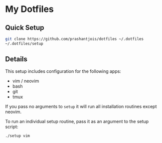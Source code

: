 # My Dotfiles

## Quick Setup

```bash
git clone https://github.com/prashantjois/dotfiles ~/.dotfiles
~/.dotfiles/setup
```

## Details

This setup includes configuration for the following apps:
  * vim / neovim
  * bash
  * git
  * tmux

If you pass no arguments to `setup` it will run all installation routines except neovim.

To run an individual setup routine, pass it as an argument to the setup script:

```bash
./setup vim
```

